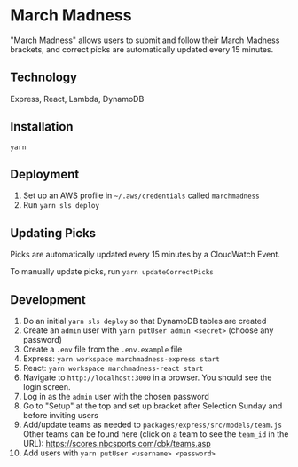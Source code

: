 March Madness
=============

"March Madness" allows users to submit and follow their March Madness brackets, and correct picks are automatically updated every 15 minutes.

## Technology

Express, React, Lambda, DynamoDB

## Installation

`yarn`

## Deployment

1. Set up an AWS profile in `~/.aws/credentials` called `marchmadness`
2. Run `yarn sls deploy`

## Updating Picks

Picks are automatically updated every 15 minutes by a CloudWatch Event.

To manually update picks, run `yarn updateCorrectPicks`

## Development

1. Do an initial `yarn sls deploy` so that DynamoDB tables are created
2. Create an `admin` user with `yarn putUser admin <secret>` (choose any password)
3. Create a `.env` file from the `.env.example` file
4. Express: `yarn workspace marchmadness-express start`
5. React: `yarn workspace marchmadness-react start`
6. Navigate to `http://localhost:3000` in a browser. You should see the login screen.
7. Log in as the `admin` user with the chosen password
8. Go to "Setup" at the top and set up bracket after Selection Sunday and before inviting users
9. Add/update teams as needed to `packages/express/src/models/team.js`
   Other teams can be found here (click on a team to see the `team_id` in the URL): https://scores.nbcsports.com/cbk/teams.asp
10. Add users with `yarn putUser <username> <password>`
